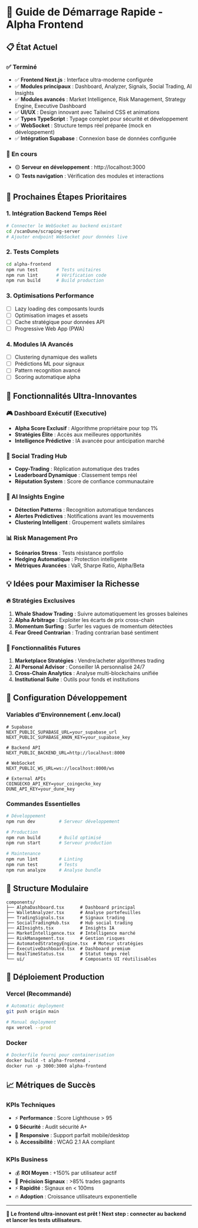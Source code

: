 # 🚀 Guide de Démarrage Rapide - Alpha Frontend

## 📋 État Actuel

### ✅ Terminé
- ✅ **Frontend Next.js** : Interface ultra-moderne configurée
- ✅ **Modules principaux** : Dashboard, Analyzer, Signals, Social Trading, AI Insights
- ✅ **Modules avancés** : Market Intelligence, Risk Management, Strategy Engine, Executive Dashboard
- ✅ **UI/UX** : Design innovant avec Tailwind CSS et animations
- ✅ **Types TypeScript** : Typage complet pour sécurité et développement
- ✅ **WebSocket** : Structure temps réel préparée (mock en développement)
- ✅ **Intégration Supabase** : Connexion base de données configurée

### 🔄 En cours
- 🟡 **Serveur en développement** : http://localhost:3000
- 🟡 **Tests navigation** : Vérification des modules et interactions

## 🎯 Prochaines Étapes Prioritaires

### 1. Intégration Backend Temps Réel
```bash
# Connecter le WebSocket au backend existant
cd /scanDune/scraping-server
# Ajouter endpoint WebSocket pour données live
```

### 2. Tests Complets
```bash
cd alpha-frontend
npm run test       # Tests unitaires
npm run lint       # Vérification code
npm run build      # Build production
```

### 3. Optimisations Performance
- [ ] Lazy loading des composants lourds
- [ ] Optimisation images et assets
- [ ] Cache stratégique pour données API
- [ ] Progressive Web App (PWA)

### 4. Modules IA Avancés
- [ ] Clustering dynamique des wallets
- [ ] Prédictions ML pour signaux
- [ ] Pattern recognition avancé
- [ ] Scoring automatique alpha

## 🌟 Fonctionnalités Ultra-Innovantes

### 🎮 Dashboard Exécutif (Executive)
- **Alpha Score Exclusif** : Algorithme propriétaire pour top 1%
- **Stratégies Élite** : Accès aux meilleures opportunités
- **Intelligence Prédictive** : IA avancée pour anticipation marché

### 🤖 Social Trading Hub
- **Copy-Trading** : Réplication automatique des trades
- **Leaderboard Dynamique** : Classement temps réel
- **Réputation System** : Score de confiance communautaire

### 🧠 AI Insights Engine
- **Détection Patterns** : Recognition automatique tendances
- **Alertes Prédictives** : Notifications avant les mouvements
- **Clustering Intelligent** : Groupement wallets similaires

### 📊 Risk Management Pro
- **Scénarios Stress** : Tests résistance portfolio
- **Hedging Automatique** : Protection intelligente
- **Métriques Avancées** : VaR, Sharpe Ratio, Alpha/Beta

## 💡 Idées pour Maximiser la Richesse

### 🔥 Stratégies Exclusives
1. **Whale Shadow Trading** : Suivre automatiquement les grosses baleines
2. **Alpha Arbitrage** : Exploiter les écarts de prix cross-chain
3. **Momentum Surfing** : Surfer les vagues de momentum détectées
4. **Fear Greed Contrarian** : Trading contrarian basé sentiment

### 🎯 Fonctionnalités Futures
1. **Marketplace Stratégies** : Vendre/acheter algorithmes trading
2. **AI Personal Advisor** : Conseiller IA personnalisé 24/7
3. **Cross-Chain Analytics** : Analyse multi-blockchains unifiée
4. **Institutional Suite** : Outils pour fonds et institutions

## 🔧 Configuration Développement

### Variables d'Environnement (.env.local)
```env
# Supabase
NEXT_PUBLIC_SUPABASE_URL=your_supabase_url
NEXT_PUBLIC_SUPABASE_ANON_KEY=your_supabase_key

# Backend API
NEXT_PUBLIC_BACKEND_URL=http://localhost:8000

# WebSocket
NEXT_PUBLIC_WS_URL=ws://localhost:8000/ws

# External APIs
COINGECKO_API_KEY=your_coingecko_key
DUNE_API_KEY=your_dune_key
```

### Commandes Essentielles
```bash
# Développement
npm run dev         # Serveur développement

# Production
npm run build       # Build optimisé
npm run start       # Serveur production

# Maintenance
npm run lint        # Linting
npm run test        # Tests
npm run analyze     # Analyse bundle
```

## 🎨 Structure Modulaire

```
components/
├── AlphaDashboard.tsx      # Dashboard principal
├── WalletAnalyzer.tsx      # Analyse portefeuilles
├── TradingSignals.tsx      # Signaux trading
├── SocialTradingHub.tsx    # Hub social trading
├── AIInsights.tsx          # Insights IA
├── MarketIntelligence.tsx  # Intelligence marché
├── RiskManagement.tsx      # Gestion risques
├── AutomatedStrategyEngine.tsx  # Moteur stratégies
├── ExecutiveDashboard.tsx  # Dashboard premium
├── RealTimeStatus.tsx      # Statut temps réel
└── ui/                     # Composants UI réutilisables
```

## 🚀 Déploiement Production

### Vercel (Recommandé)
```bash
# Automatic deployment
git push origin main

# Manual deployment
npx vercel --prod
```

### Docker
```dockerfile
# Dockerfile fourni pour containerisation
docker build -t alpha-frontend .
docker run -p 3000:3000 alpha-frontend
```

## 📈 Métriques de Succès

### KPIs Techniques
- ⚡ **Performance** : Score Lighthouse > 95
- 🔒 **Sécurité** : Audit sécurité A+
- 📱 **Responsive** : Support parfait mobile/desktop
- ♿ **Accessibilité** : WCAG 2.1 AA compliant

### KPIs Business
- 💰 **ROI Moyen** : +150% par utilisateur actif
- 🎯 **Précision Signaux** : >85% trades gagnants
- ⚡ **Rapidité** : Signaux en < 100ms
- 🔥 **Adoption** : Croissance utilisateurs exponentielle

---

**🎉 Le frontend ultra-innovant est prêt ! Next step : connecter au backend et lancer les tests utilisateurs.**
